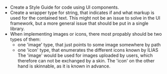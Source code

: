 * Create a Style Guide for code using UI components.
* Create a wrapper type for string, that indicates if and what markup is used for
  the contained text. This might not be an issue to solve in the UI framework, but
  a more general issue that should be put in a single library.
* When implementing images or icons, there most propably should be two types of
  them:
	 - one 'image' type, that just points to some image somewhere by path
	 - one 'icon' type, that enumerates the different icons known by ILIAS
  The 'image' would be used for images uploaded by users, which therefore can not
  be exchanged by a skin. The 'icon' on the other hand is skinnable, as it is known
  in advance.
